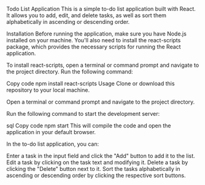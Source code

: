 Todo List Application
This is a simple to-do list application built with React. It allows you to add, edit, and delete tasks, as well as sort them alphabetically in ascending or descending order.

Installation
Before running the application, make sure you have Node.js installed on your machine. You'll also need to install the react-scripts package, which provides the necessary scripts for running the React application.

To install react-scripts, open a terminal or command prompt and navigate to the project directory. Run the following command:

Copy code
npm install react-scripts
Usage
Clone or download this repository to your local machine.

Open a terminal or command prompt and navigate to the project directory.

Run the following command to start the development server:

sql
Copy code
npm start
This will compile the code and open the application in your default browser.

In the to-do list application, you can:

Enter a task in the input field and click the "Add" button to add it to the list.
Edit a task by clicking on the task text and modifying it.
Delete a task by clicking the "Delete" button next to it.
Sort the tasks alphabetically in ascending or descending order by clicking the respective sort buttons.
